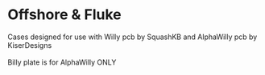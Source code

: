# Offshore & Fluke
Cases designed for use with Willy pcb by SquashKB and AlphaWilly pcb by KiserDesigns
<br/>
<br/>
Billy plate is for AlphaWilly ONLY
